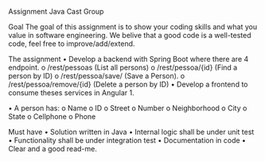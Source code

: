 Assignment Java Cast Group

Goal
The goal of this assignment is to show your coding skills and what you value in software engineering. We belive that a good code is a well-tested code, feel free to improve/add/extend.

The assignment
•	Develop a backend with Spring Boot where there are 4 endpoint. 
o	/rest/pessoas        (List all persons)
o	/rest/pessoa/{id}  (Find a person by ID)
o	/rest/pessoa/save/ (Save a Person). 
o	/rest/pessoa/remove/{id}  (Delete a person by ID)
•	Develop a frontend to consume theses services in Angular 1.

•	A person has:
o	Name
o	ID
o	Street
o	Number
o	Neighborhood
o	City
o	State
o	Cellphone
o	Phone

Must have
•	Solution written in Java
•	Internal logic shall be under unit test
•	Functionality shall be under integration test
•	Documentation in code
•	Clear and a good read-me.
